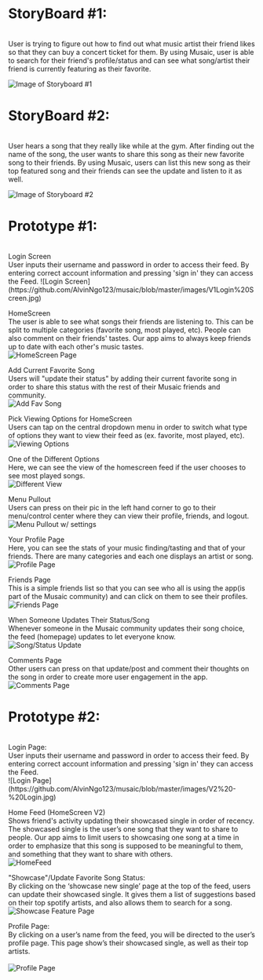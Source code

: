 <h1>StoryBoard #1:</h1><br />
User is trying to figure out how to find out what music artist their friend likes so that they can buy a concert ticket for them. By using Musaic, user is able to search for their friend's profile/status and can see what song/artist their friend is currently featuring as their favorite.

![Image of Storyboard #1](https://github.com/AlvinNgo123/musaic/blob/master/images/Storyboard1.jpg)




<h1>StoryBoard #2:</h1><br />
User hears a song that they really like while at the gym. After finding out the name of the song, the user wants to share this song as their new favorite song to their friends. By using Musaic, users can list this new song as their top featured song and their friends can see the update and listen to it as well.
 
![Image of Storyboard #2](https://github.com/AlvinNgo123/musaic/blob/master/images/Storyboard2.jpg)


<h1>Prototype #1:</h1><br />
Login Screen<br />
User inputs their username and password in order to access their feed. By entering correct account information and pressing 'sign in' they can access the Feed. 
![Login Screen](https://github.com/AlvinNgo123/musaic/blob/master/images/V1Login%20Screen.jpg)<br />

HomeScreen<br />
The user is able to see what songs their friends are listening to. This can be split to multiple categories (favorite song, most played, etc). People can also comment on their friends' tastes. Our app aims to always keep friends up to date with each other's music tastes.<br />
![HomeScreen Page](https://github.com/AlvinNgo123/musaic/blob/master/images/V1Home%20Screen.jpg)<br />

Add Current Favorite Song<br />
Users will "update their status" by adding their current favorite song in order to share this status with the rest of their Musaic friends and community. <br />
![Add Fav Song](https://github.com/AlvinNgo123/musaic/blob/master/images/V1Home%20ScreenAdd%20Song%20Status.jpg)

Pick Viewing Options for HomeScreen<br />
Users can tap on the central dropdown menu in order to switch what type of options they want to view their feed as (ex. favorite, most played, etc).<br />
![Viewing Options](https://github.com/AlvinNgo123/musaic/blob/master/images/V1Home%20ScreenCategory%20Options.jpg)

One of the Different Options<br />
Here, we can see the view of the homescreen feed if the user chooses to see most played songs.<br />
![Different View](https://github.com/AlvinNgo123/musaic/blob/master/images/V1Home%20ScreenDifferent%20Category.jpg)<br />

Menu Pullout<br />
Users can press on their pic in the left hand corner to go to their menu/control center where they can view their profile, friends, and logout.<br />
![Menu Pullout w/ settings](https://github.com/AlvinNgo123/musaic/blob/master/images/V1Home%20ScreenMenu%20Pullout.jpg)<br />

Your Profile Page<br />
Here, you can see the stats of your music finding/tasting and that of your friends. There are many categories and each one displays an artist or song.<br />
![Profile Page](https://github.com/AlvinNgo123/musaic/blob/master/images/V1Profile%20Page.jpg)<br />

Friends Page<br />
This is a simple friends list so that you can see who all is using the app(is part of the Musaic community) and can click on them to see their profiles.<br />
![Friends Page](https://github.com/AlvinNgo123/musaic/blob/master/images/V1Friends.jpg)<br />

When Someone Updates Their Status/Song<br />
Whenever someone in the Musaic community updates their song choice, the feed (homepage) updates to let everyone know.<br />
![Song/Status Update](https://github.com/AlvinNgo123/musaic/blob/master/images/V1Home%20ScreenNew%20Status.jpg)<br />

Comments Page<br />
Other users can press on that update/post and comment their thoughts on the song in order to create more user engagement in the app.<br />
![Comments Page](https://github.com/AlvinNgo123/musaic/blob/master/images/V1Comments.jpg)<br />


<h1>Prototype #2:</h1><br />
Login Page:<br />
User inputs their username and password in order to access their feed. By entering correct account information and pressing 'sign in' they can access the Feed.<br />
![Login Page](https://github.com/AlvinNgo123/musaic/blob/master/images/V2%20-%20Login.jpg)<br />

Home Feed (HomeScreen V2)<br />
Shows friend's activity updating their showcased single in order of recency.  The showcased single is the user’s one song that they want to share to people.  Our app aims to limit users to showcasing one song at a time in order to emphasize that this song is supposed to be meaningful to them, and something that they want to share with others.<br />
![HomeFeed](https://github.com/AlvinNgo123/musaic/blob/master/images/V2%20-%20Feed.jpg)<br />

"Showcase"/Update Favorite Song Status:<br /> 
By clicking on the ‘showcase new single’ page at the top of the feed, users can update their showcased single.  It gives them a list of suggestions based on their top spotify artists, and also allows them to search for a song.<br />
![Showcase Feature Page](https://github.com/AlvinNgo123/musaic/blob/master/images/V2%20-%20Add%20Page.jpg)<br /> 

Profile Page:<br /> 
By clicking on a user’s name from the feed, you will be directed to the user’s profile page. This page show’s their showcased single, as well as their top artists.<br />  
![Profile Page](https://github.com/AlvinNgo123/musaic/blob/master/images/V2%20-%20Profile.jpg)<br /> 


